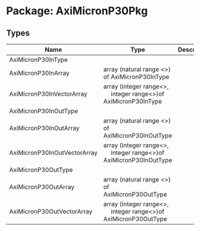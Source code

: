 # Package: AxiMicronP30Pkg

## Types

| Name                         | Type                                                                                                  | Description |
| ---------------------------- | ----------------------------------------------------------------------------------------------------- | ----------- |
| AxiMicronP30InType           |                                                                                                       |             |
| AxiMicronP30InArray          | array (natural range <>) of AxiMicronP30InType                                                        |             |
| AxiMicronP30InVectorArray    | array (integer range<>,<br><span style="padding-left:20px"> integer range<>)of AxiMicronP30InType     |             |
| AxiMicronP30InOutType        |                                                                                                       |             |
| AxiMicronP30InOutArray       | array (natural range <>) of AxiMicronP30InOutType                                                     |             |
| AxiMicronP30InOutVectorArray | array (integer range<>,<br><span style="padding-left:20px"> integer range<>)of AxiMicronP30InOutType  |             |
| AxiMicronP30OutType          |                                                                                                       |             |
| AxiMicronP30OutArray         | array (natural range <>) of AxiMicronP30OutType                                                       |             |
| AxiMicronP30OutVectorArray   | array (integer range<>,<br><span style="padding-left:20px"> integer range<>)of AxiMicronP30OutType    |             |
